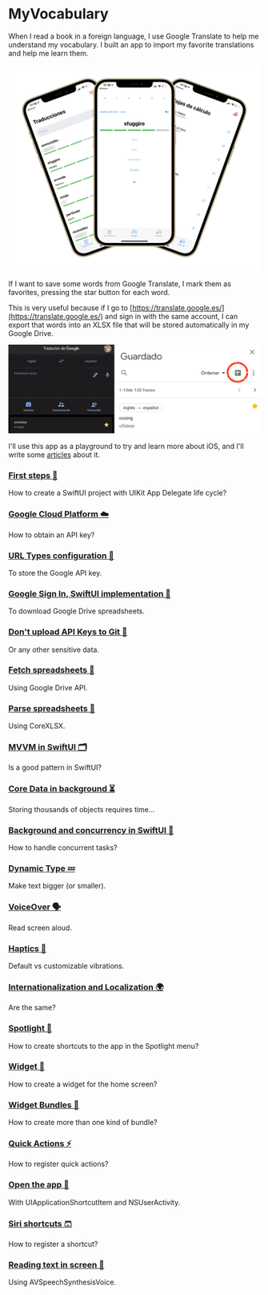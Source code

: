 # MyVocabulary

When I read a book in a foreign language, I use Google Translate to help me understand my vocabulary. I built an app to import my favorite translations and help me learn them.

<img src="./screenshots/main.png" class="center">

If I want to save some words from Google Translate, I mark them as favorites, pressing the star button for each word.

This is very useful because if I go to [https://translate.google.es/](https://translate.google.es/) and sign in with the same account, I can export that words into an XLSX file that will be stored automatically in my Google Drive.

<img src="./screenshots/favs.jpg" class="center">

I'll use this app as a playground to try and learn more about iOS, and I'll write some [articles](https://serg-ios.github.io/2021-03-06-my-vocabulary/) about it.

### [First steps 🐣](https://serg-ios.github.io/2021-03-07-my-vocabulary-first-steps/)

How to create a SwiftUI project with UIKit App Delegate life cycle? 

### [Google Cloud Platform ☁️](https://serg-ios.github.io/2021-03-08-my-vocabulary-google-cloud/)

How to obtain an API key?

### [URL Types configuration 🔗](https://serg-ios.github.io/2021-03-09-my-vocabulary-url-types/)

To store the Google API key.

### [Google Sign In, SwiftUI implementation 👤](https://serg-ios.github.io/2021-03-10-my-vocabulary-google-signin/)

To download Google Drive spreadsheets.

### [Don't upload API Keys to Git 🔐](https://serg-ios.github.io/2021-03-11-my-vocabulary-api-keys/)

Or any other sensitive data.

### [Fetch spreadsheets 📄](https://serg-ios.github.io/2021-03-12-my-vocabulary-fetch-spreadsheets/)

Using Google Drive API.

### [Parse spreadsheets 🔎](https://serg-ios.github.io/2021-03-13-my-vocabulary-parse-spreadsheets/)

Using CoreXLSX.

### [MVVM in SwiftUI 🗂](https://serg-ios.github.io/2021-03-14-my-vocabulary-mvvm-swiftui/)

Is a good pattern in SwiftUI?

### [Core Data in background ⏳](https://serg-ios.github.io/2021-03-15-my-vocabulary-background-corerdata/)

Storing thousands of objects requires time...

### [Background and concurrency in SwiftUI 🧵](https://serg-ios.github.io/2021-03-16-my-vocabulary-background-swiftui/)

How to handle concurrent tasks?

### [Dynamic Type 💤](https://serg-ios.github.io/2021-03-17-my-vocabulary-dynamictype/)

Make text bigger (or smaller).

### [VoiceOver 🗣](https://serg-ios.github.io/2021-03-18-my-vocabulary-voiceover/)

Read screen aloud.

### [Haptics 📳](https://serg-ios.github.io/2021-03-19-my-vocabulary-haptics/)

Default vs customizable vibrations.

### [Internationalization and Localization 🌍](https://serg-ios.github.io/2021-03-20-my-vocabulary-localization/)

Are the same?

### [Spotlight 📱](https://serg-ios.github.io/2021-03-21-my-vocabulary-spotlight/)

How to create shortcuts to the app in the Spotlight menu?

### [Widget 🔨](https://serg-ios.github.io/2021-03-22-my-vocabulary-widget/)

How to create a widget for the home screen?

### [Widget Bundles 🧰](https://serg-ios.github.io/2021-03-23-my-vocabulary-widget-bundle/)

How to create more than one kind of bundle?

### [Quick Actions ⚡️](https://serg-ios.github.io/2021-03-24-my-vocabulary-quick-action/)

How to register quick actions?

### [Open the app 🎯](https://serg-ios.github.io/2021-03-25-my-vocabulary-open-the-app/)

With UIApplicationShortcutItem and NSUserActivity.

### [Siri shortcuts 🩳](https://serg-ios.github.io/2021-03-26-my-vocabulary-siri-shortcuts/)

How to register a shortcut?

### [Reading text in screen 💬](https://serg-ios.github.io/2021-03-27-my-vocabulary-speech-synthesis/)

Using AVSpeechSynthesisVoice.
